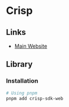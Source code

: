 # Crisp

## Links

- [Main Website](https://crisp.chat)

<!--
https://ajuda.xgrow.com
-->

## Library

### Installation

```sh
# Using pnpm
pnpm add crisp-sdk-web
```

<!--
https://github.com/sweetr-dev/sweetr.dev/blob/main/apps/mkt/components/crisp-chat.tsx
-->
